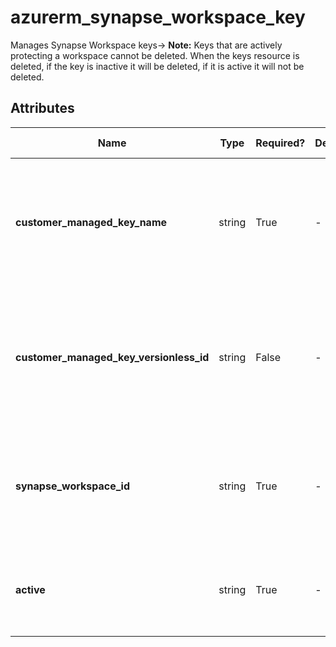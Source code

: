 # azurerm_synapse_workspace_key

Manages Synapse Workspace keys-> **Note:** Keys that are actively protecting a workspace cannot be deleted. When the keys resource is deleted, if the key is inactive it will be deleted, if it is active it will not be deleted.

## Attributes

| Name | Type | Required? | Default  | possible values | Description |
| ---- | ---- | --------- | -------- | ----------- | ----------- |
| **customer_managed_key_name** | string | True | -  |  -  | Specifies the name of the workspace key. Should match the name of the key in the synapse workspace. | 
| **customer_managed_key_versionless_id** | string | False | -  |  -  | The Azure Key Vault Key Versionless ID to be used as the Customer Managed Key (CMK) for double encryption | 
| **synapse_workspace_id** | string | True | -  |  -  | The ID of the Synapse Workspace where the encryption key should be configured. | 
| **active** | string | True | -  |  -  | Specifies if the workspace should be encrypted with this key. | 

